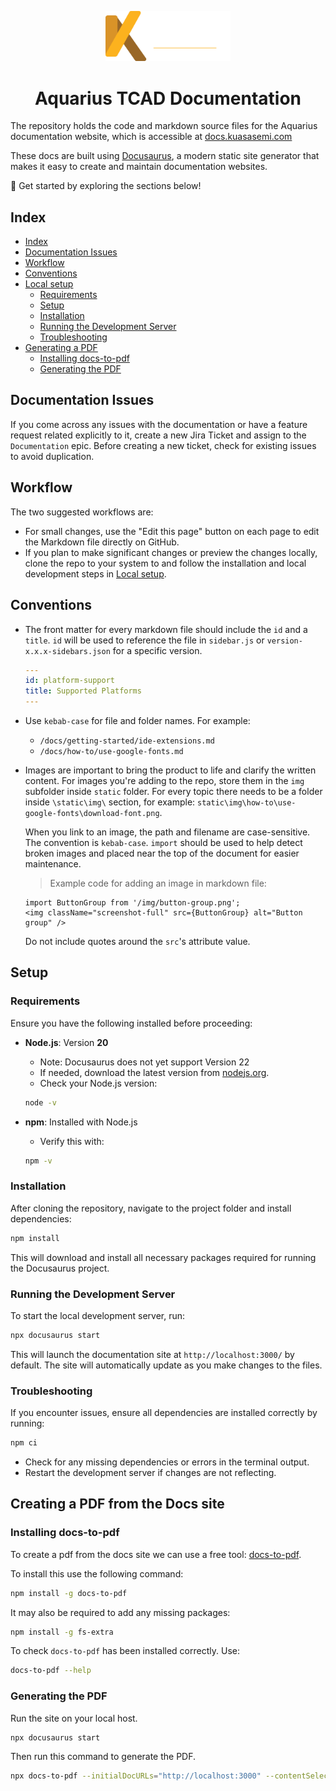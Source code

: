 <p align="center">
  <img alt="KuasaSemi logo" src="static/img/logo/kuasasemi-logo-dark.png" width="200px" />
  <h1 align="center">Aquarius TCAD Documentation</h1>
</p>

The repository holds the code and markdown source files for the Aquarius documentation website, which is accessible at [docs.kuasasemi.com](https://docs.kuasasemi.com)

These docs are built using [Docusaurus](https://docusaurus.io/), a modern static site generator that makes it easy to create and maintain documentation websites.

🚀 Get started by exploring the sections below!

## Index
- [Index](#index)
- [Documentation Issues](#documentation-issues)
- [Workflow](#workflow)
- [Conventions](#conventions)
- [Local setup](#local-setup)
  - [Requirements](#requirements)
  - [Setup](#setup)
  - [Installation](#installation)
  - [Running the Development Server](#running-the-development-server)
  - [Troubleshooting](#troubleshooting)
- [Generating a PDF](#generating-the-pdf)
  - [Installing docs-to-pdf](#installing-docs-to-pdf)
  - [Generating the PDF](#generating-the-pdf)

## Documentation Issues
If you come across any issues with the documentation or have a feature request related explicitly to it, create a new Jira Ticket and assign to the `Documentation` epic. Before creating a new ticket, check for existing issues to avoid duplication. 

## Workflow
The two suggested workflows are:

- For small changes, use the "Edit this page" button on each page to edit the Markdown file directly on GitHub.
- If you plan to make significant changes or preview the changes locally, clone the repo to your system to and follow the installation and local development steps in [Local setup](#local-setup).

## Conventions

- The front matter for every markdown file should include the `id` and a `title`. `id` will be used to reference the file in `sidebar.js` or `version-x.x.x-sidebars.json` for a specific version.
  ```yaml
  ---
  id: platform-support
  title: Supported Platforms
  ---
  ```

- Use `kebab-case` for file and folder names.
  For example:
  - `/docs/getting-started/ide-extensions.md`
  - `/docs/how-to/use-google-fonts.md`

- Images are important to bring the product to life and clarify the written content. For images you're adding to the repo, store them in the `img` subfolder inside `static` folder. For every topic there needs to be a folder inside `\static\img\` section, for example: `static\img\how-to\use-google-fonts\download-font.png`.
  
  When you link to an image, the path and filename are case-sensitive. The convention is `kebab-case`. `import` should be used to help detect broken images and placed near the top of the document for easier maintenance.

  > Example code for adding an image in markdown file:
  ```
  import ButtonGroup from '/img/button-group.png';
  <img className="screenshot-full" src={ButtonGroup} alt="Button group" />
  ```
  
  Do not include quotes around the `src`'s attribute value.  

## Setup

### Requirements  

Ensure you have the following installed before proceeding:  

- **Node.js**: Version **20**
  - Note: Docusaurus does not yet support Version 22
  - If needed, download the latest version from [nodejs.org](https://nodejs.org/). 
  - Check your Node.js version:  
  ```sh
  node -v
  ```


- **npm**: Installed with Node.js  
  - Verify this with:  
  ```sh
  npm -v
  ```

### Installation  

After cloning the repository, navigate to the project folder and install dependencies:  

```sh
npm install
```

This will download and install all necessary packages required for running the Docusaurus project.

### Running the Development Server
To start the local development server, run:
```sh
npx docusaurus start
```

This will launch the documentation site at `http://localhost:3000/` by default. The site will automatically update as you make changes to the files.

### Troubleshooting
If you encounter issues, ensure all dependencies are installed correctly by running:
```sh
npm ci
```
- Check for any missing dependencies or errors in the terminal output.
- Restart the development server if changes are not reflecting.

## Creating a PDF from the Docs site
### Installing docs-to-pdf
To create a pdf from the docs site we can use a free tool: [docs-to-pdf](https://github.com/jean-humann/docs-to-pdf?).

To install this use the following command:
```sh
npm install -g docs-to-pdf
```

It may also be required to add any missing packages:
```sh
npm install -g fs-extra
```

To check `docs-to-pdf` has been installed correctly. Use:
```sh
docs-to-pdf --help
```

### Generating the PDF

Run the site on your local host.

```sh
npx docusaurus start
```

Then run this command to generate the PDF.

```sh
npx docs-to-pdf --initialDocURLs="http://localhost:3000" --contentSelector="article" --paginationSelector="a.pagination-nav__link.pagination-nav__link--next" --excludeSelectors=".margin-vert--xl a,[class^='tocCollapsible'],.breadcrumbs,.theme-edit-this-page" --pdfMargin="80,50,80,50" --coverTitle="Aquarius User Manual - Confidential do not distribute"
```